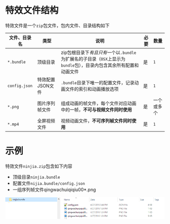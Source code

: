 # 特效文件结构

特效文件是一个`zip`包文件，包内文件、目录结构如下

|文件、目录名|类型|说明|必要|数量|
|--|--|--|--|--|
|`*.bundle`|顶级目录|zip包根目录下*有且只有*一个以`.bundle`为扩展名的子目录（`OSX`上显示为`bundle`包），目录内包含其余所有配置和动画文件|是|`1`|
|`config.json`|特效配置JSON文件|`.bundle`目录下唯一的配置文件，记录动画文件的索引和动画播放选项|是|`1`|
|`*.png`|图片序列帧文件|组成动画的帧文件，每个文件对应动画中的一帧，**不可与视频文件同时使用**|是|一个或多个|
|`*.mp4`|全屏视频文件|视频动画文件，**不可序列帧文件同时使用**|是|`1`|

# 示例
特效文件`ninjia.zip`包含如下内容
+ 顶级目录`ninjia.bundle`
+ 配置文件`nijia.bundle/config.json`
+ 一组序列帧文件qingwachuiqiqiu00*.png

![序列帧文件结构示例](img/bundle.PNG)
